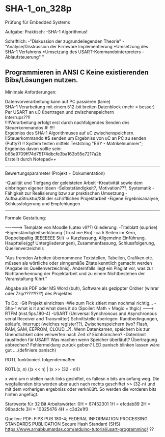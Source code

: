# SHA-1_on_328p
Prüfung für Embedded Systems

Aufgabe: 
Praktisch:
-SHA-1 Algorithmus!

Schriftlich:
-"Diskussion der zugrundeliegenden Theorie"
-"Analyse/Disskussion der Firmware Implementierung
	*Umsetzung des SHA-1 Verfahrens
	*Umsetzung des USART-Kommandointerpreters - Ablaufsteuerung"
"

Programmieren in ANSI C
Keine existierenden Bibs/Lösungen nutzen.
-------------------------------------------------------------------------

Minimale Anforderungen:

Datenvorverarbeitung kann auf PC passieren (lame)  
SHA-1 Verarbeitung mit einem 512-bit breiten Datenblock (mehr = besser)  
Per USART an uC übertragen und zwischenspeichern  
Interrups??!!  
!!!!Verarbeitung erfolgt erst durch nachfolgendes Senden des Steuerkommandos #!  !!!!  
Ergebniss des SHA-1 Algorithmuses auf uC zwischenspeichern.  
!!Steuerkommando #$ senden um Ergebniss von uC an PC zu senden (Putty?)  !!
System testen mittels Teststring "ESY - Matrikelnummer"; Ergebniss davon sollte sein:   
b65e9709ff74d75174dbcfe3ba163b55e7217a2b  
Erstellt durch Notepad++  

-------------------------------------------------------------------------

Bewertungsparameter (Projekt + Dokumentation)

-Qualität und Tiefgang der geleisteten Arbeit
-Kreativität sowie dem einbringen eigener Ideen
-Selbstständigkeit?, Motivation???, Systematik
-Fähigkeit zur Realisierung bzw zur praktischen Umsetzung
-Aufbau/Struktur/Stil der schriftlichen Projektarbeit
-Eigene Ergebnisanalyse, Schlussfolgerung und Empfehlungen

-------------------------------------------------------------------------

Formale Gestaltung:

------> Template von Moodle (Latex vll??)
Gliederung:
	-Titelblatt (suprise)
	-Eigenständigkeitserklärung (Trust me Bro)
	-ca 5 Seiten im Kern, Doppelspaltig (IEEEEEEE Stil)
	-> Kurzfassung, Allgemeine Einführung, Hauptteile(ggf Untergliederungen), Zusammenfassung, Schlussfolgerung,  Quellenverzeichnis

"Aus fremden Arbeiten übernommene Textstellen, Tabellen, Grafiken etc. müssen als wörtliche oder
sinngemäße Zitate kenntlich gemacht werden (Angabe im Quellenverzeichnis). Andernfalls liegt ein Plagiat
vor, was zur Nichtanerkennung der Projektarbeit und zu einem Nichtbestehen der Veranstaltung führt."

Abgabe als PDF oder MS Word (buh), Software als gezippter Ordner (winrar oder 7zip?????!?!?) des Projektes


To Do:
-Git Projekt einrichten 
-Wie zum Fick zitiert man nochmal richtig...
-Sha-1 what is it and what does it do (Spoiler: Math + Magic = thgic) ---> RTFM (nist.fips.180-4)
-USART (Universal Synchronous and Asynchronous serial Receiver and Transmitter) Schnittstelle überlegen. 
	Randbedingungen, 
	abläufe, 
	interrupt (welches register??), 
	Zwischenspeichern (wo? Flash, RAM, SAM, EEPROM, CLOUD...?). 
	Wenn Datenkamen, speichern bis zur Unendlichkeit oder verwerfen nach Zeit x?
	Eichhörnchen?
-Datenlimit rausfinden für USART
	Was machen wenn Speicher überläuft? Übertragung abbrechen? Fehlermeldung zurück geben? LED panisch blinken lassen wäre gut ....(definiere panisch)
	



ROTL funktioniert folgendermaßen

ROTL(x, n) ((x << n) | (x >> (32 - n)))

x wird um n stellen nach links geshiftet, es fallesn n bits am anfang weg. Die wegfallenden bits werden aber auch nach rechts geschiftet >> (32-n) und mit dem vorherigen ergebniss oder verknüüft. So werden die vorderen bits hinten angefügt.


Startwerte für 32 Bit Arbeitswörter: 
0H = 67452301
1H = efcdab89
2H = 98badcfe
3H = 10325476
4H = c3d2e1f0









Quellen:
PDF: FIPS PUB 180-4; FEDERAL INFORMATION PROCESSING STANDARDS PUBLICATION Secure Hash Standard (SHS)
https://www.arnabkumardas.com/arduino-tutorial/usart-programming/ ??

